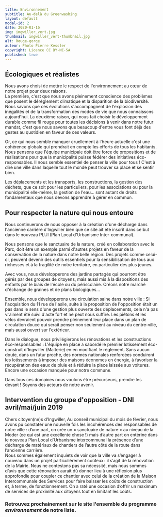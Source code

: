 ```yaml
---
title: Environnement
subtitle: Au-delà du Greenwashing
layout: default
modal-id: 2
date: 2020-01-16
img: ingwiller_vert.jpg
thumbnail: ingwiller_vert-thumbnail.jpg
alt: Rouge-gorge
auteur: Photo Pierre Kessler
copyright: Licence CC BY-NC-SA
published: true
---
```


## Écologiques et réalistes ##
Nous avons choisi de mettre le respect de l'environnement au cœur de notre projet pour deux raisons.  
La première, c'est que nous avons pleinement conscience des problèmes que posent le dérèglement climatique et la disparition de la biodiversité. Nous savons que ces évolutions s'accompagnent de l'explosion des inégalités et de la transformation des modes de vie que nous connaissons aujourd'hui.
La deuxième raison, qui nous fait choisir le développement durable comme fil rouge pour toutes les décisions à venir dans notre futur mandat, c'est que nous savons que beaucoup d'entre vous font déjà des gestes au quotidien en faveur de ces valeurs.

Or, ce qui nous semble manquer cruellement à l'heure actuelle c'est une cohérence globale qui prendrait en compte les efforts de tous les habitants. Nous pensons que l'équipe municipale doit être force de propositions et de réalisations pour que la municipalité puisse fédérer des initiatives éco-responsables. Il nous semble essentiel de penser la ville pour tous ! C'est à dire une ville dans laquelle tout le monde peut trouver sa place et se sentir bien. 

Les déplacements et les transports, les constructions, la gestion des déchets, que ce soit pour les particuliers, pour les associations ou pour la municipalité elle-même, la gestion de l'eau... sont autant de droits fondamentaux que nous devons apprendre à gérer en commun.

## Pour respecter la nature qui nous entoure ##

Nous continuerons de nous opposer à la création d'une décharge dans l'ancienne carrière d'Ingwiller bien que ce site ait été inscrit dans ce but dans le nouveau PLUI (Plan Local d'Urbanisme Inter-communal). 

Nous pensons que le sanctuaire de la nature, créé en collaboration avec le Parc, doit être un exemple parmi d'autres projets en faveur de la conservation de la nature dans notre belle région. Des projets comme celui-ci, peuvent devenir des outils essentiels pour la sensibilisation de tous aux richesses et à la fragilité de notre territoire, en particulier des plus jeunes. 

Avec vous, nous développerons des jardins partagés qui pourront être gérés par des groupes de citoyens, mais aussi mis à la dispositions des enfants par le biais de l'école ou du périscolaire. Créons notre marché d'échange de graines et de plans biologiques...

Ensemble, nous développerons une circulation saine dans notre ville : Si l'acquisition du 11 rue de l'asile, suite à la proposition de l'opposition était un pas dans le sens d'une gestion plus ouverte des déplacements, cela n'a pas vraiment été suivi d'acte fort et ne peut nous suffire. Les piétons et les vélos devraient pouvoir prendre pleinement leur place dans un plan de circulation douce qui serait penser non seulement au niveau du centre-ville, mais aussi ouvert sur l'extérieur. 

Dans le dialogue, nous privilégierons les rénovations et les constructions éco-responsables : L'équipe en place a sabordé le premier lotissement éco-construit d'Ingwiller (Malterie) en en modifiant le règlement. Sans aucun doute, dans un futur proche, des normes nationales renforcées conduiront les lotissements à imposer des maisons économes en énergie, à favoriser la récupération des eaux de pluie et à réduire la place laissée aux voitures. Encore une occasion manquée pour notre commune.

Dans tous ces domaines nous voulons être précurseurs, prendre les devant ! Soyons des acteurs de notre avenir.

## Intervention du groupe d'opposition - **DNI** avril/mai/juin 2019 ##
Chers citoyen(ne)s d'Ingwiller, Au conseil municipal du mois de février, nous avons pu constater une nouvelle fois les incohérences des responsables de notre ville : d’une part, on crée un « sanctuaire de nature » au niveau de la Moder (ce qui est une excellente chose !) mais d’autre part on entérine dans le nouveau Plan Local d’Urbanisme intercommunal la présence d’une décharge de matériaux de chantiers de l’autre côté de la route dans l’ancienne carrière.  
Nous sommes également inquiets de voir que la ville va s’engager à nouveau dans un projet particulièrement coûteux : il s’agit de la rénovation de la Mairie. Nous ne contestons pas sa nécessité, mais nous sommes d’avis que cette rénovation aurait dû donner lieu à une réflexion plus approfondie pour coupler ce chantier avec celui de la création de la Maison Intercommunale des Services pour faire baisser les coûts de construction et, à terme, de fonctionnement. On a raté une occasion d’offrir un maximum de services de proximité aux citoyens tout en limitant les coûts. 

### Retrouvez prochainement sur le site l'ensemble du programme *environnement* de notre liste. ###
